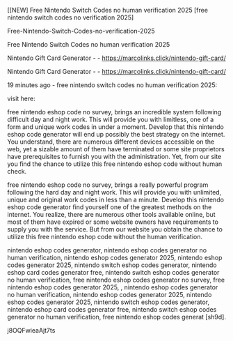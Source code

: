 [[NEW] Free Nintendo Switch Codes no human verification 2025 [free nintendo switch codes no verification 2025]

Free-Nintendo-Switch-Codes-no-verification-2025

Free Nintendo Switch Codes no human verification 2025

Nintendo Gift Card Generator - - https://marcolinks.click/nintendo-gift-card/

Nintendo Gift Card Generator - - https://marcolinks.click/nintendo-gift-card/

19 minutes ago - free nintendo switch codes no human verification 2025:

visit here:

free nintendo eshop code no survey, brings an incredible system following difficult day and night work. This will provide you with limitless, one of a form and unique work codes in under a moment. Develop that this nintendo eshop code generator will end up possibly the best strategy on the internet. You understand, there are numerous different devices accessible on the web, yet a sizable amount of them have terminated or some site proprietors have prerequisites to furnish you with the administration. Yet, from our site you find the chance to utilize this free nintendo eshop code without human check.

free nintendo eshop code no survey, brings a really powerful program following the hard day and night work. This will provide you with unlimited, unique and original work codes in less than a minute. Develop this nintendo eshop code generator find yourself one of the greatest methods on the internet. You realize, there are numerous other tools available online, but most of them have expired or some website owners have requirements to supply you with the service. But from our website you obtain the chance to utilize this free nintendo eshop code without the human verification.

nintendo eshop codes generator, nintendo eshop codes generator no human verification, nintendo eshop codes generator 2025, nintendo eshop codes generator 2025, nintendo switch eshop codes generator, nintendo eshop card codes generator free, nintendo switch eshop codes generator no human verification, free nintendo eshop codes generator no survey, free nintendo eshop codes generator 2025, , nintendo eshop codes generator no human verification, nintendo eshop codes generator 2025, nintendo eshop codes generator 2025, nintendo switch eshop codes generator, nintendo eshop card codes generator free, nintendo switch eshop codes generator no human verification, free nintendo eshop codes generat [sh9d].

j8OQFwieaAjt7ts

